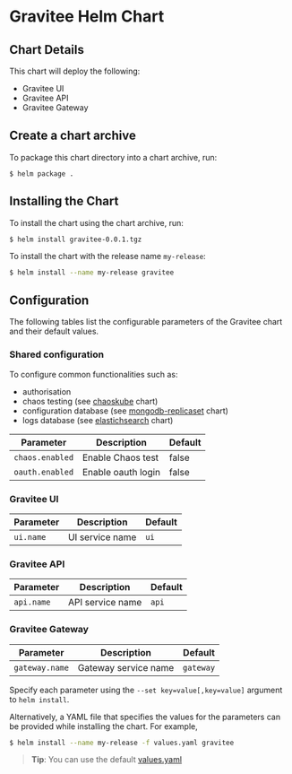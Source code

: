 # Gravitee Helm Chart

## Chart Details

This chart will deploy the following:

- Gravitee UI
- Gravitee API
- Gravitee Gateway

## Create a chart archive

To package this chart directory into a chart archive, run:

```
$ helm package .
```

## Installing the Chart

To install the chart using the chart archive, run:

```
$ helm install gravitee-0.0.1.tgz
```


To install the chart with the release name `my-release`:

```bash
$ helm install --name my-release gravitee
```

## Configuration

The following tables list the configurable parameters of the Gravitee chart and their default values.


### Shared configuration

To configure common functionalities such as:
- authorisation
- chaos testing (see
    [chaoskube](https://github.com/kubernetes/charts/tree/master/stable/chaoskube)
    chart)
- configuration database (see
    [mongodb-replicaset](https://github.com/kubernetes/charts/tree/master/stable/mongodb-replicaset)
    chart)
- logs database (see [elastichsearch](https://github.com/kubernetes/charts/tree/master/incubator/elasticsearch)
    chart)

| Parameter                  | Description              | Default          |
| -------------------------- | -------------------------| -----------------|
| `chaos.enabled`            | Enable Chaos test        | false            |
| `oauth.enabled`            | Enable oauth login       | false            |

### Gravitee UI

| Parameter                  | Description              | Default          |
| -------------------------- | -------------------------| -----------------|
| `ui.name`                  | UI service name          | `ui`             |

### Gravitee API

| Parameter             | Description       | Default   |
|-----------------------|-------------------|-----------|
| `api.name`            | API service name  | `api`     |

### Gravitee Gateway

| Parameter                    | Description                      | Default        |
| -----------------------      | ---------------------------------| ---------------|
| `gateway.name`               | Gateway service name             | `gateway`      |


Specify each parameter using the `--set key=value[,key=value]` argument to `helm install`.

Alternatively, a YAML file that specifies the values for the parameters can be provided while installing the chart. For example,

```bash
$ helm install --name my-release -f values.yaml gravitee
```

> **Tip**: You can use the default [values.yaml](values.yaml)
